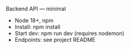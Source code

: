 Backend API — minimal
- Node 18+, npm
- Install: npm install
- Start dev: npm run dev (requires nodemon)
- Endpoints: see project README

